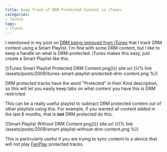 ```yaml
---
title: Keep Track of DRM Protected Content in iTunes
categories:
- Techie
tags:
- iTunes
---
```


I mentioned in my post on [DRM being removed from iTunes](/thingelstad/all-of-itunes-now-drm-free) that I track DRM content using a Smart Playlist. I'm fine with some DRM content, but I like to keep a handle on what is DRM-protected. iTunes makes this easy, just create a Smart Playlist like this.

![iTunes Smart Playlist Protected DRM Content.png]({{ site.url }}{% link /assets/posts/2009/itunes-smart-playlist-protected-drm-content.png %})

DRM protected tracks have the word "Protected" in their Kind description, so this will let you easily keep tabs on what content you have this is DRM restricted.

This can be a really useful playlist to subtract DRM protected content out of other playlists using this. For example, if you wanted all content added in the last 6 months, that is **not** DRM protected do this.

![Smart Playlist Without DRM Content.png]({{ site.url }}{% link /assets/posts/2009/smart-playlist-without-drm-content.png %})

This is particularly useful if you are trying to sync content to a device that will not play [FairPlay](http://en.wikipedia.org/wiki/FairPlay) protected tracks.
